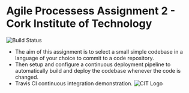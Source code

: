 # Agile Processess Assignment 2 - Cork Institute of Technology
![Build Status](https://travis-ci.org/Ryan-Monaghan/TravisCIDemo.svg?branch=master)
- The aim of this assignment is to select a small simple codebase in a language of your choice to commit to a code repository.
- Then setup and configure a continuous deployment pipeline to automatically build and deploy the codebase whenever the code is changed.
- Travis CI continuous integration demonstration.
![CIT Logo](http://marketing.cit.ie/contentfiles/images/Logos/CIT_large/CIT%20MAIN%202012%20(RGB)1.jpg)
